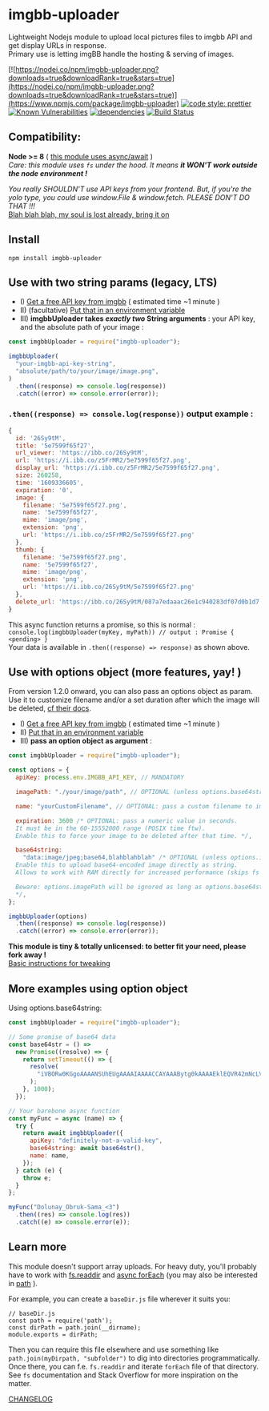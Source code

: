 # imgbb-uploader

Lightweight Nodejs module to upload local pictures files to imgbb API and get display URLs in response.  
Primary use is letting imgBB handle the hosting & serving of images.

[![https://nodei.co/npm/imgbb-uploader.png?downloads=true&downloadRank=true&stars=true](https://nodei.co/npm/imgbb-uploader.png?downloads=true&downloadRank=true&stars=true)](https://www.npmjs.com/package/imgbb-uploader)
[![code style: prettier](https://img.shields.io/badge/code_style-prettier-ff69b4.svg?style=flat-square)](https://github.com/prettier/prettier)
[![Known Vulnerabilities](https://snyk.io/test/github/TheRealBarenziah/imgbb-uploader/badge.svg?targetFile=package.json)](https://snyk.io/test/github/TheRealBarenziah/imgbb-uploader?targetFile=package.json)
[![dependencies](https://img.shields.io/badge/dependencies-0-brightgreen)](https://img.shields.io/badge/dependencies-0-brightgreen)
[![Build Status](https://travis-ci.org/TheRealBarenziah/imgbb-uploader.svg?branch=master)](https://travis-ci.org/TheRealBarenziah/imgbb-uploader)

## Compatibility:

**Node >= 8** ( [this module uses async/await](https://node.green/) )  
_Care: this module uses `fs` under the hood. It means **it WON'T work outside the node environment !**_

_You really SHOULDN'T use API keys from your frontend. But, if you're the yolo type, you could use window.File & window.fetch. PLEASE DON'T DO THAT !!!_  
[Blah blah blah, my soul is lost already, bring it on](https://stackoverflow.com/a/63669049/11894221)

## Install

`npm install imgbb-uploader`

## Use with two string params (legacy, LTS)

- I) [Get a free API key from imgbb](https://api.imgbb.com/) ( estimated time ~1 minute )
- II) (facultative) [Put that in an environment variable](https://www.npmjs.com/package/dotenv)
- III) **imgbbUploader takes _exactly two_ String arguments** : your API key, and the absolute path of your image :

```javascript
const imgbbUploader = require("imgbb-uploader");

imgbbUploader(
  "your-imgbb-api-key-string",
  "absolute/path/to/your/image/image.png",
)
  .then((response) => console.log(response))
  .catch((error) => console.error(error));
```

### `.then((response) => console.log(response))` output example :

```javascript
{
  id: '26Sy9tM',
  title: '5e7599f65f27',
  url_viewer: 'https://ibb.co/26Sy9tM',
  url: 'https://i.ibb.co/z5FrMR2/5e7599f65f27.png',
  display_url: 'https://i.ibb.co/z5FrMR2/5e7599f65f27.png',
  size: 260258,
  time: '1609336605',
  expiration: '0',
  image: {
    filename: '5e7599f65f27.png',
    name: '5e7599f65f27',
    mime: 'image/png',
    extension: 'png',
    url: 'https://i.ibb.co/z5FrMR2/5e7599f65f27.png'
  },
  thumb: {
    filename: '5e7599f65f27.png',
    name: '5e7599f65f27',
    mime: 'image/png',
    extension: 'png',
    url: 'https://i.ibb.co/26Sy9tM/5e7599f65f27.png'
  },
  delete_url: 'https://ibb.co/26Sy9tM/087a7edaaac26e1c940283df07d0b1d7'
}
```

This async function returns a promise, so this is normal :  
`console.log(imgbbUploader(myKey, myPath)) // output : Promise { <pending> }`  
Your data is available in `.then((response) => response)` as shown above.

## Use with options object (more features, yay! )

From version 1.2.0 onward, you can also pass an options object as param.  
Use it to customize filename and/or a set duration after which the image will be deleted, [cf their docs](https://api.imgbb.com/).

- I) [Get a free API key from imgbb](https://api.imgbb.com/) ( estimated time ~1 minute )
- II) [Put that in an environment variable](https://www.npmjs.com/package/dotenv)
- III) **pass an option object as argument** :

```javascript
const imgbbUploader = require("imgbb-uploader");

const options = {
  apiKey: process.env.IMGBB_API_KEY, // MANDATORY

  imagePath: "./your/image/path", // OPTIONAL (unless options.base64string is falsy)

  name: "yourCustomFilename", // OPTIONAL: pass a custom filename to imgBB API

  expiration: 3600 /* OPTIONAL: pass a numeric value in seconds.
  It must be in the 60-15552000 range (POSIX time ftw).
  Enable this to force your image to be deleted after that time. */,

  base64string:
    "data:image/jpeg;base64,blahblahblah" /* OPTIONAL (unless options.imagePath is falsy)
  Enable this to upload base64-encoded image directly as string.
  Allows to work with RAM directly for increased performance (skips fs I/O calls).

  Beware: options.imagePath will be ignored as long as options.base64string is defined! 
  */,
};

imgbbUploader(options)
  .then((response) => console.log(response))
  .catch((error) => console.error(error));
```

**This module is tiny & totally unlicensed: to better fit your need, please fork away !**  
[Basic instructions for tweaking](https://github.com/TheRealBarenziah/imgbb-uploader/blob/master/CONTRIBUTING.md)

## More examples using option object

Using options.base64string:

```javascript
const imgbbUploader = require("imgbb-uploader");

// Some promise of base64 data
const base64str = () =>
  new Promise((resolve) => {
    return setTimeout(() => {
      resolve(
        "iVBORw0KGgoAAAANSUhEUgAAAAIAAAACCAYAAABytg0kAAAAEklEQVR42mNcLVNbzwAEjDAGACcSA4kB6ARiAAAAAElFTkSuQmCC",
      );
    }, 1000);
  });

// Your barebone async function
const myFunc = async (name) => {
  try {
    return await imgbbUploader({
      apiKey: "definitely-not-a-valid-key",
      base64string: await base64str(),
      name: name,
    });
  } catch (e) {
    throw e;
  }
};

myFunc("Dolunay_Obruk-Sama_<3")
  .then((res) => console.log(res))
  .catch((e) => console.error(e));
```

## Learn more

This module doesn't support array uploads. For heavy duty, you'll probably have to work with [fs.readdir](https://nodejs.org/api/fs.html#fs_fs_readdir_path_options_callback) and [async forEach](https://www.npmjs.com/package/async-foreach) (you may also be interested in [path](https://nodejs.org/api/path.html#path_path) ).

For example, you can create a `baseDir.js` file wherever it suits you:

```
// baseDir.js
const path = require('path');
const dirPath = path.join(__dirname);
module.exports = dirPath;
```

Then you can require this file elsewhere and use something like `path.join(myDirpath, "subfolder")` to dig into directories programmatically. Once there, you can f.e. `fs.readdir` and iterate `forEach` file of that directory.  
See `fs` documentation and Stack Overflow for more inspiration on the matter.

[CHANGELOG](https://github.com/TheRealBarenziah/imgbb-uploader/blob/master/CHANGELOG.md)
